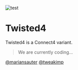 ![test](http://i.imgur.com/wSnRnlY.gif)
# Twisted4

Twisted4 is a Connect4 variant.
> We are currently coding...

[@mariansauter](https://github.com/mariansauter)
[@tweakimp](https://github.com/tweakimp)
